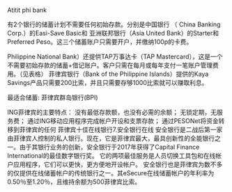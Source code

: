 Atitit phi bank

有2个银行的储蓄计划不需要任何初始存款。分别是中国银行
（ China Banking Corp.）的Easi-Save Basic和
亚洲联邦银行（Asia United Bank）的Starter和Preferred Peso。这三个储蓄账户只需要开户，并缴纳100p的卡费。

Philippine National Bank）还提供TAP万事达卡（TAP Mastercard），这是一个不需要初始存款的储蓄+借记账户。客户只需在每月或每年支付一笔账户管理费用。（见表格）
菲律宾银行（Bank of the Philippine Islands）提供的Kaya Savings产品只需要200比索，并且只需要存够1000比索就可以赚取利息。

最适合储蓄: 菲律宾群岛银行(BPI)


ING菲律宾的主要特点：
没有最低存款额，也没有必需的余额； 无锁定期，无服务费； 通过ING移动应用程序完成帐户开设和支票存款； 通过PESONet将资金转移到菲律宾的任何
菲律宾十佳在线银行7.安全银行在线
安全银行是二战后第一家由菲律宾人控制的私人银行。现在，它是菲律宾最大，最具创新性的全能银行之一。由于其银行业务的创新，安全银行于2017年获得了Capital Finance International的最佳数字银行奖。
它的两项最佳服务是人员切换工具包和在线帐户应用程序，它们可以更快，更方便地开设帐户。
安全银行也是菲律宾为数不多的仅提供在线储蓄帐户的传统银行之一。其eSecure在线储蓄帐户的年利率为0.50％至1.20％，且维持余额为500菲律宾比索。

